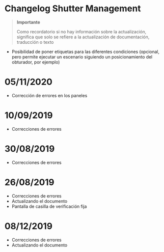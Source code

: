 # Changelog Shutter Management

>**Importante**
>
>Como recordatorio si no hay información sobre la actualización, significa que solo se refiere a la actualización de documentación, traducción o texto


- Posibilidad de poner etiquetas para las diferentes condiciones (opcional, pero permite ejecutar un escenario siguiendo un posicionamiento del obturador, por ejemplo)

# 05/11/2020

- Corrección de errores en los paneles

# 10/09/2019

- Correcciones de errores

# 30/08/2019

- Correcciones de errores

# 26/08/2019

- Correcciones de errores
- Actualizando el documento
- Pantalla de casilla de verificación fija

# 08/12/2019

- Correcciones de errores
- Actualizando el documento

